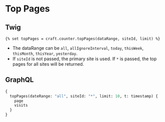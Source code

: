 # Top Pages

## Twig
```twig
{% set topPages = craft.counter.topPages(dataRange, siteId, limit) %} 
```

  - The dataRange can be `all`, `allIgnoreInterval`, `today`, `thisWeek`, `thisMonth`, `thisYear`, `yesterday`.
  - If `siteId` is not passed, the primary site is used. If `*` is passed, the top pages for all sites will be returned.

## GraphQL
```graphql
{
  topPages(dateRange: "all", siteId: "*", limit: 10, t: timestamp) {
    page
    visits
  }
}
```
